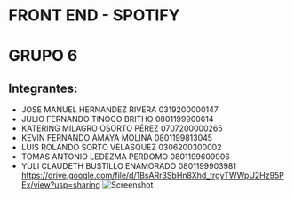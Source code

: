 # FRONT END - SPOTIFY
# GRUPO 6
## Integrantes:
* JOSE MANUEL HERNANDEZ RIVERA		0319200000147
* JULIO FERNANDO TINOCO BRITHO		0801199900614
* KATERING MILAGRO OSORTO PÉREZ		0707200000265
* KEVIN FERNANDO AMAYA MOLINA		0801199813045
* LUIS ROLANDO SORTO VELASQUEZ		0306200300002
* TOMAS ANTONIO LEDEZMA PERDOMO		0801199609906
* YULI CLAUDETH BUSTILLO ENAMORADO	0801199903981
https://drive.google.com/file/d/1BsARr3SbHn8Xhd_trgyTWWpU2Hz95PEx/view?usp=sharing
![Screenshot](screenshot1.png)
